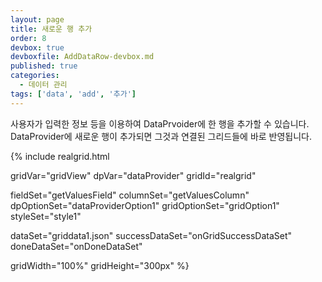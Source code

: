 ```yaml
---
layout: page
title: 새로운 행 추가
order: 8
devbox: true
devboxfile: AddDataRow-devbox.md
published: true
categories:
  - 데이터 관리
tags: ['data', 'add', '추가']
---
```


사용자가 입력한 정보 등을 이용하여 DataPrvoider에 한 행을 추가할 수 있습니다.  
DataProvider에 새로운 행이 추가되면 그것과 연결된 그리드들에 바로 반영됩니다.

<script>
var onGridSuccessDataSet = function(data, textStatus, jqXHR) {
	var data = [
		{"id":"1","userid":"fgray","company":"Dabfeed","first_name":"Jesse","last_name":"Thompson","gender":"Male","email":"jthompson@realcube.com","birthday":"1966/08/13","pay":8792.8},
		{"id":"2","userid":"wcruz","company":"Flipstorm","first_name":"Donna","last_name":"Mason","gender":"Male","email":"dmason@gabspot.biz","birthday":"1965/07/13","pay":19830.69},
		{"id":"3","userid":"creynolds","company":"Divape","first_name":"Antonio","last_name":"Evans","gender":"Female","email":"aevans@dabvine.info","birthday":"1986/08/01","pay":19476.84},
		{"id":"4","userid":"gjackson","company":"Jamia","first_name":"Catherine","last_name":"Watson","gender":"Male","email":"cwatson@pixope.net","birthday":"1983/04/24","pay":8431.58},
		{"id":"5","userid":"cmorrison","company":"Ooba","first_name":"Jerry","last_name":"Russell","gender":"Female","email":"jrussell@topicware.info","birthday":"1950/07/02","pay":31385.36}
	];

	dataProvider.setRows(data);
}

var onDoneDataSet = function() {
	gridView.setStyles({
        body: {
            dynamicStyles: [{
                criteria: "state = 'c'",
                styles: "background=#33a1deff"
            }]
        }
    });

    gridView.setStateBar({visible:true})
    gridView.setCheckBar({visible:false})

    function addLog(log) {
	  var prevLog = $("#eventLog").val()
	  $("#eventLog").val(prevLog + log + "\n");
	  $("#eventLog").scrollTop($("#eventLog")[0].scrollHeight);
	};

    dataProvider.onRowInserting = function (provider, row) {
	    addLog("1. onRowInserting이벤트 row: " + row)
	};

	dataProvider.onRowInserted = function (provider, row) {
	    addLog("2. onRowInserted이벤트 row: " + row)
	}

	dataProvider.onRowCountChanged = function (provider, count) {
	    addLog("3. onRowCountChanged이벤트 count: " + count)
	};
}


</script>

{% include realgrid.html

  gridVar="gridView"
  dpVar="dataProvider"
  gridId="realgrid"

  fieldSet="getValuesField"
  columnSet="getValuesColumn"
  dpOptionSet="dataProviderOption1"
  gridOptionSet="gridOption1"
  styleSet="style1"

  dataSet="griddata1.json"
  successDataSet="onGridSuccessDataSet"
  doneDataSet="onDoneDataSet"

  gridWidth="100%"
  gridHeight="300px" %}